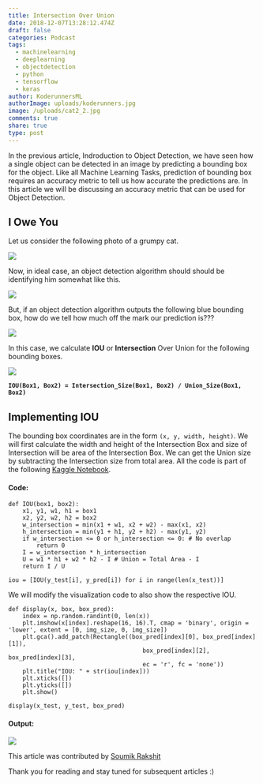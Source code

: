 ```yaml
---
title: Intersection Over Union
date: 2018-12-07T13:28:12.474Z
draft: false
categories: Podcast
tags:
  - machinelearning
  - deeplearning
  - objectdetection
  - python
  - tensorflow
  - keras
author: KoderunnersML
authorImage: uploads/koderunners.jpg
image: /uploads/cat2_2.jpg
comments: true
share: true
type: post
---
```

In the previous article, Indroduction to Object Detection, we have seen how a single object can be detected in an image by predicting a bounding box for the object. Like all Machine Learning Tasks, prediction of bounding box requires an accuracy metric to tell us how accurate the predictions are. In this article we will be discussing an accuracy metric that can be used for Object Detection.

## I Owe You
Let us consider the following photo of a grumpy cat.

![](/uploads/cat2.jpg)

Now, in ideal case, an object detection algorithm should should be identifying him somewhat like this.

![](/uploads/cat2_1.jpg)

But, if an object detection algorithm outputs the following blue bounding box, how do we tell how much off the mark our prediction is???

![](/uploads/cat2_2.jpg)

In this case, we calculate **IOU** or **Intersection** Over Union for the following bounding boxes.

![](/uploads/IOU.jpg)

**`IOU(Box1, Box2) = Intersection_Size(Box1, Box2) / Union_Size(Box1, Box2)`**

## Implementing IOU

The bounding box coordinates are in the form `(x, y, width, height)`. We will first calculate the width and height of the Intersection Box and size of Intersection will be area of the Intersection Box. We can get the Union size by subtracting the Intersection size from total area. All the code is part of the following [Kaggle Notebook](https://www.kaggle.com/soumikrakshit/object-detection-single-rectangle).

#### Code:
```
def IOU(box1, box2):
    x1, y1, w1, h1 = box1
    x2, y2, w2, h2 = box2
    w_intersection = min(x1 + w1, x2 + w2) - max(x1, x2)
    h_intersection = min(y1 + h1, y2 + h2) - max(y1, y2)
    if w_intersection <= 0 or h_intersection <= 0: # No overlap
        return 0
    I = w_intersection * h_intersection
    U = w1 * h1 + w2 * h2 - I # Union = Total Area - I
    return I / U
```
```
iou = [IOU(y_test[i], y_pred[i]) for i in range(len(x_test))]
```

We will modify the visualization code to also show the respective IOU.

```
def display(x, box, box_pred):
    index = np.random.randint(0, len(x))
    plt.imshow(x[index].reshape(16, 16).T, cmap = 'binary', origin = 'lower', extent = [0, img_size, 0, img_size])
    plt.gca().add_patch(Rectangle((box_pred[index][0], box_pred[index][1]),
                                      box_pred[index][2], box_pred[index][3],
                                      ec = 'r', fc = 'none'))
    plt.title("IOU: " + str(iou[index]))
    plt.xticks([])
    plt.yticks([])
    plt.show()

```
```
display(x_test, y_test, box_pred)
```

#### Output:
![](/uploads/__results___30_1.png)

This article was contributed by [Soumik Rakshit](https://geekyrakshit.ml)

Thank you for reading and stay tuned for subsequent articles :)
